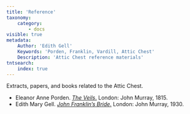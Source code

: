 ```yaml
---
title: 'Reference'
taxonomy:
    category:
        - docs
visible: true
metadata:
    Author: 'Edith Gell'
    Keywords: 'Porden, Franklin, Vardill, Attic Chest'
    Description: 'Attic Chest reference materials'
tntsearch:
    index: true
---
```


Extracts, papers, and books related to the Attic Chest.

* Eleanor Anne Porden. [*The Veils*.](porden) London: John Murray, 1815.
* Edith Mary Gell. [*John Franklin’s Bride*.](gell) London: John Murray, 1930.